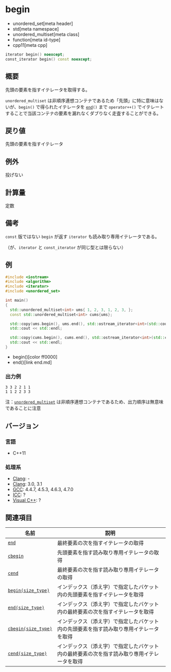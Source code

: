 # begin
* unordered_set[meta header]
* std[meta namespace]
* unordered_multiset[meta class]
* function[meta id-type]
* cpp11[meta cpp]

```cpp
iterator begin() noexcept;
const_iterator begin() const noexcept;
```

## 概要
先頭の要素を指すイテレータを取得する。

`unordered_multiset` は非順序連想コンテナであるため「先頭」に特に意味はないが、`begin()` で得られたイテレータを [`end`](end.md)`()` まで `operator++()` でイテレートすることで当該コンテナの要素を漏れなくダブりなく走査することができる。


## 戻り値
先頭の要素を指すイテレータ


## 例外
投げない


## 計算量
定数


## 備考
`const` 版ではない `begin` が返す `iterator` も読み取り専用イテレータである。

（が、`iterator` と `const_iterator` が同じ型とは限らない）


## 例
```cpp example
#include <iostream>
#include <algorithm>
#include <iterator>
#include <unordered_set>

int main()
{
  std::unordered_multiset<int> ums{ 1, 2, 3, 1, 2, 3, };
  const std::unordered_multiset<int> cums{ums};

  std::copy(ums.begin(), ums.end(), std::ostream_iterator<int>(std::cout, " "));
  std::cout << std::endl;

  std::copy(cums.begin(), cums.end(), std::ostream_iterator<int>(std::cout, " "));
  std::cout << std::endl;
}
```
* begin()[color ff0000]
* end()[link end.md]

### 出力例
```
3 3 2 2 1 1
1 1 2 2 3 3
```

注：[`unordered_multiset`](/reference/unordered_set/unordered_multiset.md) は非順序連想コンテナであるため、出力順序は無意味であることに注意


## バージョン
### 言語
- C++11

### 処理系
- [Clang](/implementation.md#clang): -
- [Clang](/implementation.md#clang): 3.0, 3.1
- [GCC](/implementation.md#gcc): 4.4.7, 4.5.3, 4.6.3, 4.7.0
- [ICC](/implementation.md#icc): ?
- [Visual C++](/implementation.md#visual_cpp): ?

## 関連項目

| 名前 | 説明 |
|----------------------------------------------|------------------------------------------------|
| [`end`](end.md)                            | 最終要素の次を指すイテレータの取得             |
| [`cbegin`](cbegin.md)                      | 先頭要素を指す読み取り専用イテレータの取得     |
| [`cend`](cend.md)                          | 最終要素の次を指す読み取り専用イテレータの取得 |
| [`begin(size_type)`](begin-size_type.md)   | インデックス（添え字）で指定したバケット内の先頭要素を指すイテレータを取得 |
| [`end(size_type)`](end-size_type.md)       | インデックス（添え字）で指定したバケット内の最終要素の次を指すイテレータを取得 |
| [`cbegin(size_type)`](cbegin-size_type.md) | インデックス（添え字）で指定したバケット内の先頭要素を指す読み取り専用イテレータを取得 |
| [`cend(size_type)`](cend-size_type.md)     | インデックス（添え字）で指定したバケット内の最終要素の次を指す読み取り専用イテレータを取得 |

